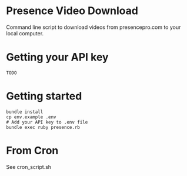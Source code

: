 # Presence Video Download

Command line script to download videos  from presencepro.com to your local computer.


# Getting your API key
  
    TODO
  
# Getting started

    bundle install
    cp env.example .env
    # Add your API key to .env file
    bundle exec ruby presence.rb
    
# From Cron
  
  See 
    cron_script.sh